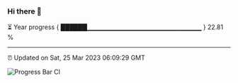 ### Hi there 👋

⏳ Year progress { ██████▁▁▁▁▁▁▁▁▁▁▁▁▁▁▁▁▁▁▁▁▁▁▁▁ } 22.81 %

---

⏰ Updated on Sat, 25 Mar 2023 06:09:29 GMT

![Progress Bar CI](https://github.com/Shyam-Makwana/GitHub-Actions-Demo/workflows/Progress%20Bar%20CI/badge.svg)
